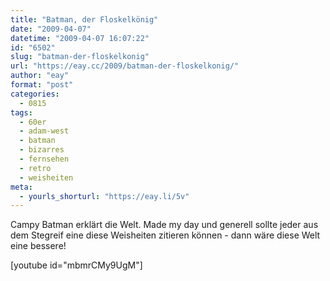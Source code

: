 ```yaml
---
title: "Batman, der Floskelkönig"
date: "2009-04-07"
datetime: "2009-04-07 16:07:22"
id: "6502"
slug: "batman-der-floskelkonig"
url: "https://eay.cc/2009/batman-der-floskelkonig/"
author: "eay"
format: "post"
categories:
  - 0815
tags:
  - 60er
  - adam-west
  - batman
  - bizarres
  - fernsehen
  - retro
  - weisheiten
meta:
  - yourls_shorturl: "https://eay.li/5v"
---
```


Campy Batman erklärt die Welt. Made my day und generell sollte jeder aus dem Stegreif eine diese Weisheiten zitieren können - dann wäre diese Welt eine bessere!

\[youtube id="mbmrCMy9UgM"\]
